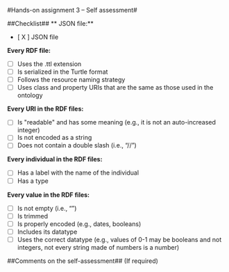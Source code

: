 #Hands-on assignment 3 – Self assessment#

##Checklist##
** JSON file:**
- [ X ] JSON file

**Every RDF file:**
- [  ] Uses the .ttl extension
- [  ] Is serialized in the Turtle format
- [  ] Follows the resource naming strategy
- [  ] Uses class and property URIs that are the same as those used in the ontology

**Every URI in the RDF files:**
- [  ] Is "readable" and has some meaning (e.g., it is not an auto-increased integer)
- [  ] Is not encoded as a string
- [  ] Does not contain a double slash (i.e., “//”)

**Every individual in the RDF files:**
- [  ] Has a label with the name of the individual
- [  ] Has a type

**Every value in the RDF files:**
- [  ] Is not empty (i.e., “”)
- [  ] Is trimmed
- [  ] Is properly encoded (e.g., dates, booleans)
- [  ] Includes its datatype
- [  ] Uses the correct datatype (e.g., values of 0-1 may be booleans and not integers, not every string made of numbers is a number)

##Comments on the self-assessment## (If required)